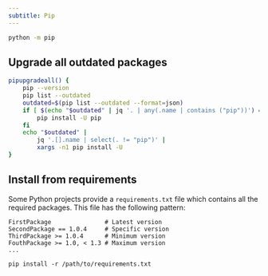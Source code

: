 ```yaml
---
subtitle: Pip
---
```


```sh
python -m pip
```

## Upgrade all outdated packages

```sh
pipupgradeall() {
	pip --version
	pip list --outdated
	outdated=$(pip list --outdated --format=json)
	if [ $(echo "$outdated" | jq '. | any(.name | contains ("pip"))') = "true" ]; then
		pip install -U pip
	fi
	echo "$outdated" |
		jq '.[].name | select(. != "pip")' |
		xargs -n1 pip install -U
}
```

## Install from requirements

Some Python projects provide a `requirements.txt` file which contains all the required packages. This file has the following pattern:

```
FirstPackage               # Latest version
SecondPackage == 1.0.4     # Specific version
ThirdPackage >= 1.0.4      # Minimum version
FouthPackage >= 1.0, < 1.3 # Maximum version
...
```

```
pip install -r /path/to/requirements.txt
```
